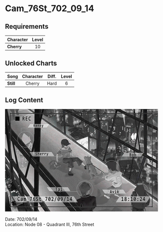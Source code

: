 # Cam_76St_702_09_14
## Requirements
|Character |Level|
|----------|:---:|
|**Cherry**| 10  |

## Unlocked Charts
|  Song   |Character|Diff.|Level|
|---------|:-------:|:---:|:---:|
|**Still**| Cherry  |Hard |  6  |

## Log Content
![chos1601.png](./attachments/chos1601.png)

Date: 702/09/14<br>
Location: Node 08 \- Quadrant III, 76th Street
